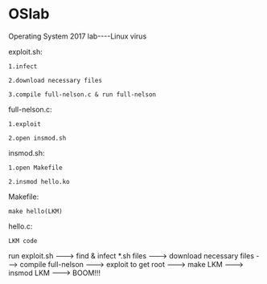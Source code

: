# OSlab
Operating System 2017 lab----Linux virus


exploit.sh:

	1.infect

	2.download necessary files

	3.compile full-nelson.c & run full-nelson


full-nelson.c:

	1.exploit

	2.open insmod.sh


insmod.sh:

	1.open Makefile

	2.insmod hello.ko


Makefile:

	make hello(LKM)


hello.c:

	LKM code


run exploit.sh --->
	find & infect *.sh files --->
		download necessary files --->
			compile full-nelson --->
				exploit to get root --->
					make LKM --->
						insmod LKM --->
							BOOM!!!

